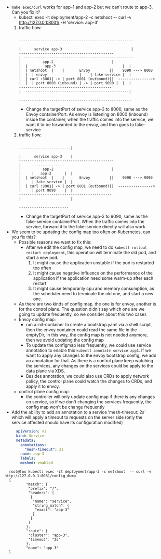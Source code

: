 * `make exec/curl` works for app-1 and app-2 but we can't route to app-3. Can you fix it?
  * kubectl exec -it deployment/app-2 -c netshoot  -- curl -v http://127.0.0.1:8001/  -H 'service: app-3'
  1. 
     traffic flow:
       ```
                                                                       -----------------------------------------------------
                                                                       |      service app-3                                |
       --------------------------------------------                    | ---------------------------------------------------
       |          app-2                           |                    |  |        app-3                               |  |
       |  | netshoot  |    |       Envoy         ||    9090 ---> 8000  |  |  | envoy               |    | fake-service |  | 
       |  | curl :8001| -> | port 8001 (outbound)||  ----------------> |  |  | port 8000 (inbound) | -> | port 9090 |  |  |
       -------------------------------------------                     |  ------------------------------------------------| 
                                                                       ----------------------------------------------------
       ```
       * Change the targetPort of service app-3 to 8000, same as the Envoy containerPort. As envoy is listening on 8000 (inbound) inside the container, when the traffic comes into the service, we want it to be forwarded to the envoy, and then goes to fake-service
  2.
     traffic flow:
     ```
                                                                     ------------------------|
                                                                     |      service app-3    |
     --------------------------------------------                    |     ---------------
     |          app-2                           |                    |     |   app-3      |  |
     |  | netshoot  |    |       Envoy         ||    9090 ---> 9090  |     | fake-service |  |
     |  | curl :8001| -> | port 8001 (outbound)||  ----------------> |     | port 9090    |  |
     -------------------------------------------                     |     ---------------   |
                                                                      -----------------------
     ```
     * Change the targetPort of service app-3 to 9090, same as the fake-service containerPort. When the traffic comes into the service, forward it to the fake-service directly will also work
* We seem to be updating the config map too often on Kubernetes, can you fix this?
    * Possible reasons we want to fix this:
      * After we edit the config map, we need to do `kubectl rollout restart deployment`, this operation will terminate the old pod, and start a new pod. 
        1. It might cause the application unstable if the pod is restarted too often
        2. It might cause negative influence on the performance of the application if the application need some warm-up after each restart
        3. It might cause temporarily cpu and memory consumption, as the scheduler need to terminate the old one, and start a new one.
    * As there are two kinds of config map, the one is for envoy, another is for the control plane. The question didn't say which one are we going to update frequently, so we consider about this two cases
    * Envoy config map:
      * run a init-container to create a bootstrap.yaml via a shell script, then the envoy container could read the same file in the emptyDir, in this way, the config map is not needed anymore, then we avoid updating the config map
      * To update the configmap less frequently, we could use service annotation to enable this `kubectl annotate service app1`. If we want to apply any changes to the envoy bootstrap config, we add an annotation for that. As there is a control plane keep watching the services, any changes on the services could be apply to the data plane via XDS.
      * Besides annotation, we could also use CRDs to apply network policy, the control plane could watch the changes to CRDs, and apply it to envoy.
    * control plane config map:
      * the controller will only update config map if there is any changes on service, so if we don't changing the services frequently, the config map won't be change frequently
* Add the ability to add an annotation to a service 'mesh-timeout: 2s' which will apply a timeout to requests on the server side (only the service affected should have its configuration modified)
  ```yaml
    apiVersion: v1
    kind: Service
    metadata:
      annotations:
        "mesh-timeout": 2s
      name: app-3
      labels:
      meshed: enabled
    ```
```shell
  root@foo kubectl exec -it deployment/app-3 -c netshoot  -- curl -v http://127.0.0.1:8081/config_dump
  {
          "match": {
           "prefix": "/",
           "headers": [
            {
             "name": "service",
             "string_match": {
              "exact": "app-3"
             }
            }
           ]
          },
          "route": {
           "cluster": "app-3",
           "timeout": "2s"
          },
          "name": "app-3"
  }
```